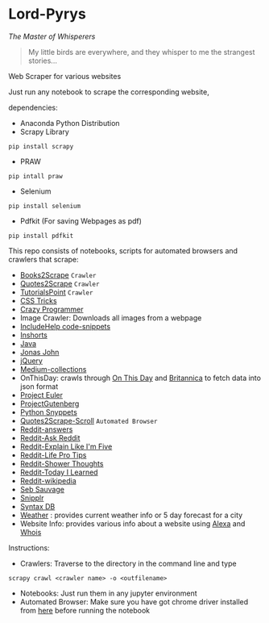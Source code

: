 # Lord-Pyrys

_The Master of Whisperers_

> My little birds are everywhere, and they whisper to me the strangest stories...

Web Scraper for various websites

Just run any notebook to scrape the corresponding website,

dependencies:
* Anaconda Python Distribution
* Scrapy Library
```
pip install scrapy
```
* PRAW
```
pip intall praw
```
* Selenium
```
pip install selenium
```
* Pdfkit (For saving Webpages as pdf)
```
pip install pdfkit
```
This repo consists of notebooks, scripts for automated browsers and crawlers that scrape:
* [Books2Scrape](https://books.toscrape.com) ```Crawler```
* [Quotes2Scrape](https://quotes.toscrape.com) ```Crawler```
* [TutorialsPoint](https://www.tutorialspoint.com/programming_examples/) ```Crawler```
* [CSS Tricks](https://css-tricks.com/snippets/)
* [Crazy Programmer](https://www.thecrazyprogrammer.com)
* Image Crawler: Downloads all images from a webpage
* [IncludeHelp code-snippets](https://www.includehelp.com/code-snippets/)
* [Inshorts](https://inshorts.com/en/read)
* [Java](https://jaxenter.com/15-useful-code-snippets-java-developers-131796.html)
* [Jonas John](http://www.jonasjohn.de/snippets/all.htm)
* [jQuery](https://www.thecrazyprogrammer.com/2015/01/useful-jquery-code-snippets.html)
* [Medium-collections](https://medium.com/collections)
* OnThisDay: crawls through [On This Day](https://www.onthisday.com/) and [Britannica](https://www.britannica.com/on-this-day) to fetch data into json format
* [Project Euler](https://projecteuler.net/archives)
* [ProjectGutenberg](https://www.gutenberg.org/)
* [Python Snyppets](https://snippets.readthedocs.io/en/latest/)
* [Quotes2Scrape-Scroll](http://quotes.toscrape.com/scroll) ```Automated Browser```
* [Reddit-answers](https://www.reddit.com/r/answers/)
* [Reddit-Ask Reddit](https://www.reddit.com/r/AskReddit/)
* [Reddit-Explain Like I'm Five](https://www.reddit.com/r/explainlikeimfive/)
* [Reddit-Life Pro Tips](https://www.reddit.com/r/LifeProTips/)
* [Reddit-Shower Thoughts](https://www.reddit.com/r/Showerthoughts/)
* [Reddit-Today I Learned](https://www.reddit.com/r/todayilearned/)
* [Reddit-wikipedia](https://www.reddit.com/r/wikipedia/)
* [Seb Sauvage](https://sebsauvage.net/python/snyppets/)
* [Snipplr](https://snipplr.com/popular/language)
* [Syntax DB](https://syntaxdb.com/reference)
* [Weather](https://openweathermap.org/) : provides current weather info or 5 day forecast for a city
* Website Info: provides various info about a website using [Alexa](https://www.alexa.com/siteinfo/) and [Whois](https://www.whois.com/)

Instructions:
* Crawlers:
      Traverse to the directory in the command line and type
```
scrapy crawl <crawler name> -o <outfilename>
```
* Notebooks:
      Just run them in any jupyter environment
* Automated Browser:
    Make sure you have got chrome driver installed from [here](https://sites.google.com/a/chromium.org/chromedriver/downloads) before running the notebook